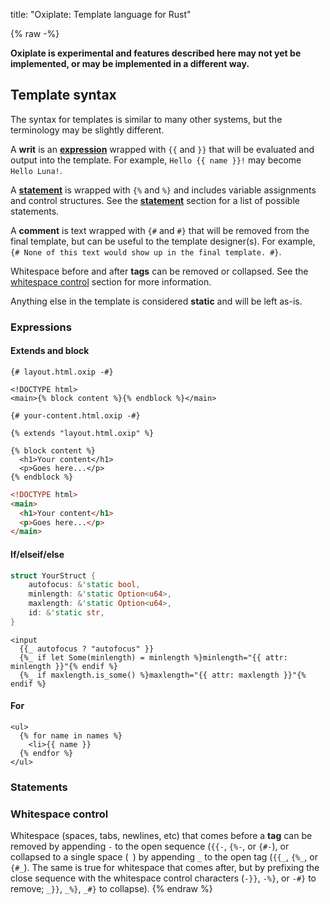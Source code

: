 title: "Oxiplate: Template language for Rust"

{% raw -%}

**Oxiplate is experimental and features described here may not yet be implemented, or may be implemented in a different way.**

## Template syntax

The syntax for templates is similar to many other systems, but the terminology may be slightly different.

A **writ** is an [**expression**](#expressions) wrapped with `{{` and `}}` that will be evaluated and output into the template. For example, `Hello {{ name }}!` may become `Hello Luna!`.

A [**statement**](#statements) is wrapped with `{%` and `%}` and includes variable assignments and control structures. See the [**statement**](#statements) section for a list of possible statements.

A **comment** is text wrapped with `{#` and `#}` that will be removed from the final template, but can be useful to the template designer(s). For example, `{# None of this text would show up in the final template. #}`.

Whitespace before and after **tags** can be removed or collapsed. See the [whitespace control](#whitespace-control) section for more information.

Anything else in the template is considered **static** and will be left as-is.

### Expressions

#### Extends and block

```oxip
{# layout.html.oxip -#}

<!DOCTYPE html>
<main>{% block content %}{% endblock %}</main>
```

```oxip
{# your-content.html.oxip -#}

{% extends "layout.html.oxip" %}

{% block content %}
  <h1>Your content</h1>
  <p>Goes here...</p>
{% endblock %}
```

```html
<!DOCTYPE html>
<main>
  <h1>Your content</h1>
  <p>Goes here...</p>
</main>
```

#### If/elseif/else

```rust
struct YourStruct {
    autofocus: &'static bool,
    minlength: &'static Option<u64>,
    maxlength: &'static Option<u64>,
    id: &'static str,
}
```

```oxip
<input
  {{_ autofocus ? "autofocus" }}
  {%_ if let Some(minlength) = minlength %}minlength="{{ attr: minlength }}"{% endif %}
  {%_ if maxlength.is_some() %}maxlength="{{ attr: maxlength }}"{% endif %}
```

#### For

```
<ul>
  {% for name in names %}
    <li>{{ name }}
  {% endfor %}
</ul>
```

### Statements

### Whitespace control

Whitespace (spaces, tabs, newlines, etc) that comes before a **tag** can be removed by appending `-` to the open sequence (`{{-`, `{%-`, or `{#-`), or collapsed to a single space (` `) by appending `_` to the open tag (`{{_`, `{%_`, or `{#_`). The same is true for whitespace that comes after, but by prefixing the close sequence with the whitespace control characters (`-}}`, `-%}`, or `-#}` to remove; `_}}`, `_%}`, `_#}` to collapse).
{% endraw %}